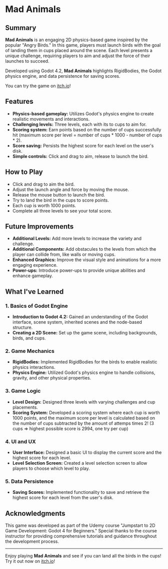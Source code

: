 # Mad Animals

## Summary
**Mad Animals** is an engaging 2D physics-based game inspired by the popular "Angry Birds." In this game, players must launch birds with the goal of landing them in cups placed around the scene. Each level presents a unique challenge, requiring players to aim and adjust the force of their launches to succeed.

Developed using Godot 4.2, **Mad Animals** highlights RigidBodies, the Godot physics engine, and data persistence for saving scores.

You can try the game on [itch.io](https://lcsilva.itch.io/madanimals)!

## Features
- **Physics-based gameplay:** Utilizes Godot's physics engine to create realistic movements and interactions.
- **Challenging levels:** Three levels, each with its to cups to aim for.
- **Scoring system:** Earn points based on the number of cups successfully hit (maximum score per level = number of cups * 1000 - number of cups * 2).
- **Score saving:** Persists the highest score for each level on the user's disk.
- **Simple controls:** Click and drag to aim, release to launch the bird.

## How to Play
- Click and drag to aim the bird.
- Adjust the launch angle and force by moving the mouse.
- Release the mouse button to launch the bird.
- Try to land the bird in the cups to score points.
- Each cup is worth 1000 points.
- Complete all three levels to see your total score.

## Future Improvements
- **Additional Levels:** Add more levels to increase the variety and challenge.
- **Additional Components:** Add obstacules to the levels from which the player can collide from, like walls or moving cups.
- **Enhanced Graphics:** Improve the visual style and animations for a more engaging experience.
- **Power-ups:** Introduce power-ups to provide unique abilities and enhance gameplay.

## What I've Learned

### 1. Basics of Godot Engine
- **Introduction to Godot 4.2:** Gained an understanding of the Godot interface, scene system, inherited scenes and the node-based structure.
- **Creating a 2D Scene:** Set up the game scene, including backgrounds, birds, and cups.

### 2. Game Mechanics
- **RigidBodies:** Implemented RigidBodies for the birds to enable realistic physics interactions.
- **Physics Engine:** Utilized Godot's physics engine to handle collisions, gravity, and other physical properties.

### 3. Game Logic
- **Level Design:** Designed three levels with varying challenges and cup placements.
- **Scoring System:** Developed a scoring system where each cup is worth 1000 points, and the maximum score per level is calculated based on the number of cups subtracted by the amount of attemps times 2! (3 cups => highest possible score is 2994, one try per cup)

### 4. UI and UX
- **User Interface:** Designed a basic UI to display the current score and the highest score for each level.
- **Level Selection Screen:** Created a level selection screen to allow players to choose which level to play.

### 5. Data Persistence
- **Saving Scores:** Implemented functionality to save and retrieve the highest score for each level from the user's disk.

## Acknowledgments
This game was developed as part of the Udemy course "Jumpstart to 2D Game Development: Godot 4 for Beginners." Special thanks to the course instructor for providing comprehensive tutorials and guidance throughout the development process.

---

Enjoy playing **Mad Animals** and see if you can land all the birds in the cups! Try it out now on [itch.io](https://lcsilva.itch.io/madanimals)!